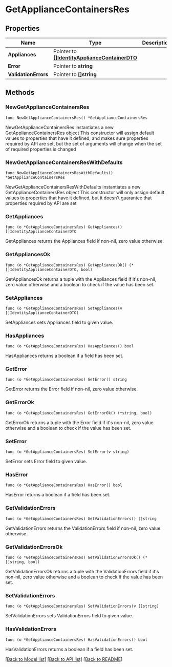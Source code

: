 # GetApplianceContainersRes

## Properties

Name | Type | Description | Notes
------------ | ------------- | ------------- | -------------
**Appliances** | Pointer to [**[]IdentityApplianceContainerDTO**](IdentityApplianceContainerDTO.md) |  | [optional] 
**Error** | Pointer to **string** |  | [optional] 
**ValidationErrors** | Pointer to **[]string** |  | [optional] 

## Methods

### NewGetApplianceContainersRes

`func NewGetApplianceContainersRes() *GetApplianceContainersRes`

NewGetApplianceContainersRes instantiates a new GetApplianceContainersRes object
This constructor will assign default values to properties that have it defined,
and makes sure properties required by API are set, but the set of arguments
will change when the set of required properties is changed

### NewGetApplianceContainersResWithDefaults

`func NewGetApplianceContainersResWithDefaults() *GetApplianceContainersRes`

NewGetApplianceContainersResWithDefaults instantiates a new GetApplianceContainersRes object
This constructor will only assign default values to properties that have it defined,
but it doesn't guarantee that properties required by API are set

### GetAppliances

`func (o *GetApplianceContainersRes) GetAppliances() []IdentityApplianceContainerDTO`

GetAppliances returns the Appliances field if non-nil, zero value otherwise.

### GetAppliancesOk

`func (o *GetApplianceContainersRes) GetAppliancesOk() (*[]IdentityApplianceContainerDTO, bool)`

GetAppliancesOk returns a tuple with the Appliances field if it's non-nil, zero value otherwise
and a boolean to check if the value has been set.

### SetAppliances

`func (o *GetApplianceContainersRes) SetAppliances(v []IdentityApplianceContainerDTO)`

SetAppliances sets Appliances field to given value.

### HasAppliances

`func (o *GetApplianceContainersRes) HasAppliances() bool`

HasAppliances returns a boolean if a field has been set.

### GetError

`func (o *GetApplianceContainersRes) GetError() string`

GetError returns the Error field if non-nil, zero value otherwise.

### GetErrorOk

`func (o *GetApplianceContainersRes) GetErrorOk() (*string, bool)`

GetErrorOk returns a tuple with the Error field if it's non-nil, zero value otherwise
and a boolean to check if the value has been set.

### SetError

`func (o *GetApplianceContainersRes) SetError(v string)`

SetError sets Error field to given value.

### HasError

`func (o *GetApplianceContainersRes) HasError() bool`

HasError returns a boolean if a field has been set.

### GetValidationErrors

`func (o *GetApplianceContainersRes) GetValidationErrors() []string`

GetValidationErrors returns the ValidationErrors field if non-nil, zero value otherwise.

### GetValidationErrorsOk

`func (o *GetApplianceContainersRes) GetValidationErrorsOk() (*[]string, bool)`

GetValidationErrorsOk returns a tuple with the ValidationErrors field if it's non-nil, zero value otherwise
and a boolean to check if the value has been set.

### SetValidationErrors

`func (o *GetApplianceContainersRes) SetValidationErrors(v []string)`

SetValidationErrors sets ValidationErrors field to given value.

### HasValidationErrors

`func (o *GetApplianceContainersRes) HasValidationErrors() bool`

HasValidationErrors returns a boolean if a field has been set.


[[Back to Model list]](../README.md#documentation-for-models) [[Back to API list]](../README.md#documentation-for-api-endpoints) [[Back to README]](../README.md)



